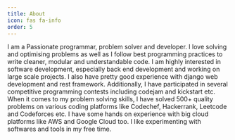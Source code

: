 ```yaml
---
title: About
icon: fas fa-info
order: 5
---
```



<!-- > **Note**: Add Markdown syntax content to file `_tabs/about.md` and it will show up on this page. -->

I am a Passionate programmar, problem solver and developer. I love solving and optimising problems as well as I follow best programming practices to write cleaner, modular and understandable code. I am highly interested in software development, especially back end development and working on large scale projects. I also have pretty good experience with django web development and rest framework. Additionally, I have participated in several competitive programming contests including codejam and kickstart etc. When it comes to my problem solving skills, I have solved 500+ quality problems on various coding platforms like Codechef, Hackerrank, Leetcode and Codeforces etc. I have some hands on experience with big cloud platforms like AWS and Google Cloud too.  I like experimenting with softwares and tools in my free time.
